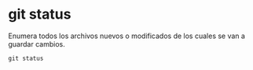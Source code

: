 # git status

Enumera todos los archivos nuevos o modificados de los cuales se van a guardar cambios.

```
git status
```

